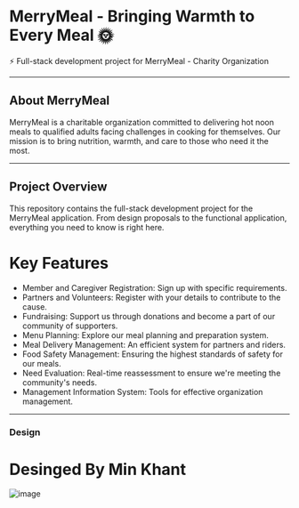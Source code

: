 # MerryMeal - Bringing Warmth to Every Meal 🌞

⚡ Full-stack development project for MerryMeal - Charity Organization

---

## About MerryMeal

MerryMeal is a charitable organization committed to delivering hot noon meals to qualified adults facing challenges in cooking for themselves. Our mission is to bring nutrition, warmth, and care to those who need it the most.

---

## Project Overview

This repository contains the full-stack development project for the MerryMeal application. From design proposals to the functional application, everything you need to know is right here.

# Key Features

- Member and Caregiver Registration: Sign up with specific requirements.
- Partners and Volunteers: Register with your details to contribute to the cause.
- Fundraising: Support us through donations and become a part of our community of supporters.
- Menu Planning: Explore our meal planning and preparation system.
- Meal Delivery Management: An efficient system for partners and riders.
- Food Safety Management: Ensuring the highest standards of safety for our meals.
- Need Evaluation: Real-time reassessment to ensure we're meeting the community's needs.
- Management Information System: Tools for effective organization management.

---

### Design

# Desinged By Min Khant

![image](https://github.com/Rayy-007/meals-on-wheel-project/assets/113674028/d30a489b-f4c9-4f85-94ef-cd3b9e972ec5)



